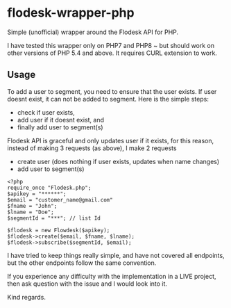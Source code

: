 # flodesk-wrapper-php
Simple (unofficial) wrapper around the Flodesk API for PHP.

I have tested this wrapper only on PHP7 and PHP8 ~ but should work on other versions of PHP 5.4 and above.
It requires CURL extension to work.

## Usage

To add a user to segment, you need to ensure that the user exists. If user doesnt exist, it can not be added to segment.
Here is the simple steps:
- check if user exists,
- add user if it doesnt exist, and
- finally add user to segment(s)

Flodesk API is graceful and only updates user if it exists, for this reason, instead of making 3 requests (as above), I make 2 requests
- create user (does nothing if user exists, updates when name changes)
- add user to segment(s)

```
<?php
require_once "Flodesk.php";
$apikey = "******";
$email = "customer_name@gmail.com"
$fname = "John";
$lname = "Doe";
$segmentId = "***"; // list Id

$flodesk = new Flowdesk($apikey);
$flodesk->create($email, $fname, $lname);
$flodesk->subscribe($segmentId, $email);
```

I have tried to keep things really simple, and have not covered all endpoints, but the other endpoints follow the same convention.

If you experience any difficulty with the implementation in a LIVE project, then ask question with the issue and I would look into it.

Kind regards.
